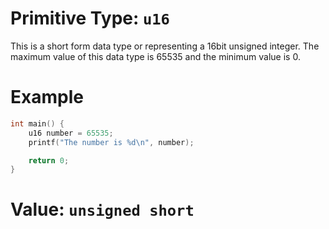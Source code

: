 # Primitive Type: `u16`
This is a short form data type or representing a 16bit unsigned integer.
The maximum value of this data type is 65535 and the minimum value is 0.

# Example
```cpp
int main() {
    u16 number = 65535;
    printf("The number is %d\n", number);

    return 0;
}
```

# Value: `unsigned short`
